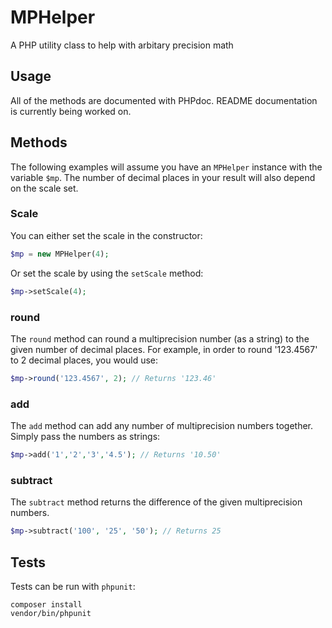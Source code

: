 # MPHelper
A PHP utility class to help with arbitary precision math

## Usage
All of the methods are documented with PHPdoc. README documentation is currently being worked on.

## Methods
The following examples will assume you have an `MPHelper` instance with the variable `$mp`. The number of decimal places in your result will also depend on the scale set.

### Scale
You can either set the scale in the constructor:

```php
$mp = new MPHelper(4);
```

Or set the scale by using the `setScale` method:

```php
$mp->setScale(4);
```

### round
The `round` method can round a multiprecision number (as a string) to the given number of decimal places. For example, in order to round '123.4567' to 2 decimal places, you would use:

```php
$mp->round('123.4567', 2); // Returns '123.46'
```

### add
The `add` method can add any number of multiprecision numbers together. Simply pass the numbers as strings:

```php
$mp->add('1','2','3','4.5'); // Returns '10.50'
```

### subtract
The `subtract` method returns the difference of the given multiprecision numbers.

```php
$mp->subtract('100', '25', '50'); // Returns 25
```

## Tests
Tests can be run with `phpunit`:

```shell
composer install
vendor/bin/phpunit
```
